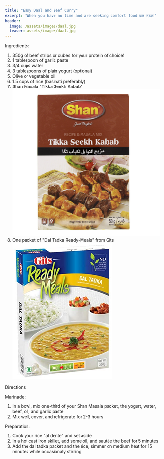 ```yaml
---
title: "Easy Daal and Beef Curry"
excerpt: "When you have no time and are seeking comfort food दाल तड़का"
header:
  image: /assets/images/daal.jpg
  teaser: assets/images/daal.jpg
---
```


Ingredients: 
1. 350g of beef strips or cubes (or your protein of choice)
2. 1 tablespoon of garlic paste
3. 3/4 cups water
4. 3 tablespoons of plain yogurt (optional)
5. Olive or vegetable oil
6. 1.5 cups of rice (basmati preferably) 
7. Shan Masala "Tikka Seekh Kabab"
![nope](/assets/images/seekh.jpg)
8. One packet of "Dal Tadka Ready-Meals" from Gits
![nope](/assets/images/gits.jpg)

Directions

Marinade: 
1. In a bowl, mix one-third of your Shan Masala packet, the yogurt, water, beef, oil, and garlic paste
2. Mix well, cover, and refrigerate for 2-3 hours

Preparation: 
1. Cook your rice "al dente" and set aside
2. In a hot cast iron skillet, add some oil, and sautée the beef for 5 minutes 
3. Add the dal tadka packet and the rice, simmer on medium heat for 15 minutes while occasionaly stirring 
